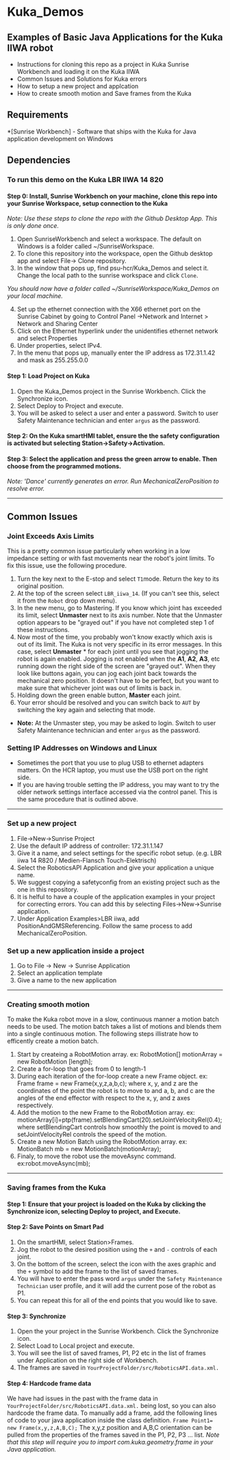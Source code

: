 Kuka_Demos
========

Examples of Basic Java Applications for the Kuka IIWA robot
---------------------------------------
- Instructions for cloning this repo as a project in Kuka Sunrise Workbench and loading it on the Kuka IIWA
- Common Issues and Solutions for Kuka errors
- How to setup a new project and applcation
- How to create smooth motion and Save frames from the Kuka 


Requirements
-----------
*[Sunrise Workbench] - Software that ships with the Kuka for Java application development on Windows

Dependencies
-------------

### To run this demo on the Kuka LBR IIWA 14 820
#### Step 0: Install, Sunrise Workbench on your machine, clone this repo into your Sunrise Workspace, setup connection to the Kuka
*Note: Use these steps to clone the repo with the Github Desktop App. This is only done once.*  

1. Open SunriseWorkbench and select a workspace. The default on Windows is a folder called ~/SunriseWorkspace.
2. To clone this repository into the workspace, open the Github desktop app and select File-> Clone repository.
3. In the window that pops up, find psu-hcr/Kuka_Demos and select it. Change the local path to the sunrise workspace and click `Clone`.

*You should now have a folder called ~/SunriseWorkspace/Kuka_Demos on your local machine.*

4. Set up the ethernet connection with the X66 ethernet port on the Sunrise Cabinet by going to Control Panel ->Network and Internet > Network and Sharing Center
5. Click on the Ethernet hyperlink under the unidentifies ethernet network and select Properties
6. Under properties, select IPv4.
7. In the menu that pops up, manually enter the IP address as 172.31.1.42 and mask as 255.255.0.0


#### Step 1: Load Project on Kuka
1. Open the Kuka_Demos project in the Sunrise Workbench. Click the Synchronize icon.
2. Select Deploy to Project and execute.
3. You will be asked to select a user and enter a password. Switch to user Safety Maintenance technician and enter `argus` as the password.

#### Step 2: On the Kuka smartHMI tablet, ensure the the safety configuration is activated but selecting Station->Safety->Activation.
 
#### Step 3: Select the application and press the green arrow to enable. Then choose from the programmed motions.
*Note: 'Dance' currently generates an error. Run MechanicalZeroPosition to resolve error.*

---------------------
## Common Issues

### Joint Exceeds Axis Limits
This is a pretty common issue particularly when working in a low impedance setting or with fast movements near the robot's joint limits. To fix this issue, use the following procedure.

   1. Turn the key next to the E-stop and select `T1`mode. Return the key to its original position.
   2. At the top of the screen select `LBR_iiwa_14`. (If you can't see this, select it from the `Robot` drop down menu).
   3. In the new menu, go to Mastering. If you know which joint has exceeded its limit, select **Unmaster** next to its axis number. Note that the Unmaster option appears to be "grayed out" if you have not completed step 1 of these instructions.
   4. Now most of the time, you probably won't know exactly which axis is out of its limit. The Kuka is not very specific in its error messages. In this case, select **Unmaster** * for each joint until you see that jogging the robot is again enabled. Jogging is not enabled when the **A1**, **A2**, **A3**, etc running down the right side of the screen are "grayed out". When they look like buttons again, you can jog each joint back towards the mechanical zero position. It doesn't have to be perfect, but you want to make sure that whichever joint was out of limits is back in. 
   5. Holding down the green enable button, **Master** each joint.
   6. Your error should be resolved and you can switch back to `AUT` by switching the key again and selecting that mode.
   * **Note:** At the Unmaster step, you may be asked to login. Switch to user Safety Maintenance technician and enter `argus` as the password.
   
### Setting IP Addresses on Windows and Linux

- Sometimes the port that you use to plug USB to ethernet adapters matters. On the HCR laptop, you must use the USB port on the right side.
- If you are having trouble setting the IP address, you may want to try the older network settings interface accessed via the control panel. This is the same procedure that is outlined above.

---------------------
### Set up a new project

1. File->New->Sunrise Project
2. Use the default IP address of controller: 172.31.1.147
3. Give it a name, and select settings for the specific robot setup. (e.g. LBR iiwa 14 R820 / Medien-Flansch Touch-Elektrisch)
4. Select the RoboticsAPI Application and give your application a unique name.
5. We suggest copying a safetyconfig from an existing project such as the one in this repository.
6. It is helful to have a couple of the application examples in your project for correcting errors. You can add this by selecting Files->New->Sunrise application.
7. Under Application Examples>LBR iiwa, add PositionAndGMSReferencing. Follow the same process to add MechanicalZeroPosition.

### Set up a new application inside a project

1. Go to File -> New -> Sunrise Application
2. Select an application template
3. Give a name to the new application
---------------------

### Creating smooth motion

To make the Kuka robot move in a slow, continuous manner a motion batch needs to be used.
The motion batch takes a list of motions and blends them into a single continuous motion.
The following steps illistrate how to efficently create a motion batch.

1. Start by createing a RobotMotion array. ex: RobotMotion<?>[] motionArray = new RobotMotion<?> [length];
2. Create a for-loop that goes from 0 to length-1
3. During each iteration of the for-loop create a new Frame object. ex: Frame frame = new Frame(x,y,z,a,b,c); where x, y, and z are the coordinates of the point the robot is to move to and a, b, and c are the angles of the end effector with respect to the x, y, and z axes respectively.
4. Add the motion to the new Frame to the RobotMotion array. ex: motionArray[i]=ptp(frame).setBlendingCart(20).setJointVelocityRel(0.4); where setBlendingCart controls how smoothly the point is moved to and setJointVelocityRel controls the speed of the motion.
5. Create a new Motion Batch using the RobotMotion array. ex: MotionBatch mb = new MotionBatch(motionArray);
6. Finaly, to move the robot use the moveAsync command. ex:robot.moveAsync(mb);
---------------------
### Saving frames from the Kuka

#### Step 1: Ensure that your project is loaded on the Kuka by clicking the Synchronize icon, selecting Deploy to project, and Execute.

#### Step 2: Save Points on Smart Pad

1. On the smartHMI, select Station>Frames.
2. Jog the robot to the desired position using the `+` and `-` controls of each joint.
3. On the bottom of the screen, select the icon with the axes graphic and the `+` symbol to add the frame to the list of saved frames.
4. You will have to enter the pass word `argus` under the `Safety Maintenance Technician` user profile, and it will add the current pose of the robot as P1.
5. You can repeat this for all of the end points that you would like to save.
#### Step 3: Synchronize

1. Open the your project in the Sunrise Workbench. Click the Synchronize icon.
2. Select Load to Local project and execute.
3. You will see the list of saved frames, P1, P2 etc in the list of frames under Application on the right side of Workbench.
4. The frames are saved in `YourProjectFolder/src/RoboticsAPI.data.xml.`
#### Step 4: Hardcode frame data

We have had issues in the past with the frame data in `YourProjectFolder/src/RoboticsAPI.data.xml.` being lost, so you can also hardcode the frame data.
To manually add a frame, add the following lines of code to your java application inside the class definition.
`Frame Point1= new Frame(x,y,z,A,B,C);`
The x,y,z position and A,B,C orientation can be pulled from the properties of the frames saved in the P1, P2, P3 ... list.
*Note that this step will require you to import com.kuka.geometry.frame in your Java application.*